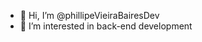 - 👋 Hi, I’m @phillipeVieiraBairesDev
- 👀 I’m interested in back-end development


<!---
phillipeVieiraBairesDev/phillipeVieiraBairesDev is a ✨ special ✨ repository because its `README.md` (this file) appears on your GitHub profile.
You can click the Preview link to take a look at your changes.
--->
